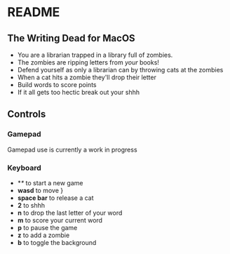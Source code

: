 # README #



## The Writing Dead for MacOS ##

* You are a librarian trapped in a library full of zombies.
* The zombies are ripping letters from _your_ books!
* Defend yourself as only a librarian can by throwing cats at the zombies
* When a cat hits a zombie they'll drop their letter
* Build words to score points
* If it all gets too hectic break out your shhh

## Controls ##
### Gamepad ###
Gamepad use is currently a work in progress

### Keyboard ###
* **\** to start a new game
* **wasd** to move                    }
* **space bar** to release a cat
* **2** to shhh
* **n** to drop the last letter of your word
* **m** to score your current word
* **p** to pause the game
* **z** to add a zombie
* **b** to toggle the background
